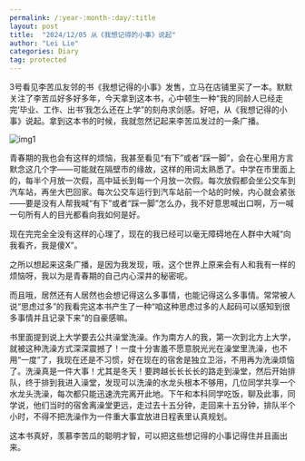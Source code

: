 ```yaml
---
permalink: /:year-:month-:day/:title
layout: post
title:  "2024/12/05 从《我想记得的小事》说起"
author: "Lei Lie"
categories: Diary
tag: protected
---
```


3号看见李苦瓜友邻的书《我想记得的小事》发售，立马在店铺里买了一本。默默关注了李苦瓜好多好多年，今天拿到这本书，心中顿生一种“我的同龄人已经走完‘毕业、工作、出书’我怎么还在上学”的刻舟求剑感。好吧，从《我想记得的小事》说起。拿到这本书的时候，我就忽然记起来李苦瓜发过的一条广播。

![img1](./../images/img-2024-12-05/img1.jpg)

青春期的我也会有这样的烦恼，我甚至看见“有下”或者“踩一脚”，会在心里用方言默念这几个字——可能就在隔壁市的缘故，这样的用词太熟悉了。中学在市里面上的，每半个月放一次假，高中延长到每一个月放一次假。每次放假都会坐公交车到汽车站，再坐大巴回家。每次公交车运行到汽车站前一个站的时候，内心就会紧张——要是没有人帮我喊“有下”或者“踩一脚”怎么办，我不好意思喊出口啊，万一喊一句所有人的目光都看向我如何是好。

现在完完全全没有这样的心理了，现在的我已经可以毫无障碍地在人群中大喊“向我看齐，我是傻X”。

之所以想起来这条广播，是因为我发现，哦，这个世界上原来会有人和我有一样的烦恼呀，我以为是青春期的自己内心深井的秘密呢。

而且哦，居然还有人居然也会想记得这么多事情，也能记得这么多事情。常常被人说“思虑过多”的我看完这本书产生了一种“咱这种思虑过多的人起码可以感知到很多事情并且记录下来”的自豪感嘛。

书里面提到说上大学要去公共澡堂洗澡。作为南方人的我，第一次到北方上大学，就被这种洗澡方式深深震撼了！一度十分害羞不愿意脱光光在澡堂里洗澡，也不用“一度”了，我现在还是不习惯，好在现在的宿舍是独立卫浴，不用再为洗澡烦恼了。洗澡真是一件大事！尤其是冬天！要跨越长长长长的路走到澡堂，然后开始排队，终于排到我进入澡堂，发现可以洗澡的水龙头根本不够用，几位同学共享一个水龙头洗澡，每次都只能迅速洗完离开此地。下午和本科同学吃饭，聊及此事，同学说，他们当时的宿舍离澡堂更远，走过去十五分钟，走回来十五分钟，排队半个小时，不得不把洗澡作为一件重大事宜放进日程表里认真规划。

这本书真好，羡慕李苦瓜的聪明才智，可以把这些想记得的小事记得住并且画出来。